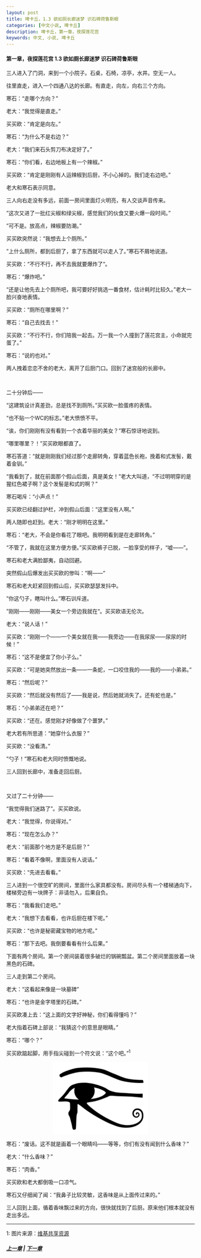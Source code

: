 ```yaml
---
layout: post
title: 啤卡丘，1.3 欲如厕长廊迷梦 识石碑荷鲁斯眼
categories: [中文小说, 啤卡丘]
description: 啤卡丘，第一章，夜探莲花宫
keywords: 中文, 小说, 啤卡丘
---
```


#### 第一章，夜探莲花宫 1.3 欲如厕长廊迷梦 识石碑荷鲁斯眼

三人进入了门洞，来到一个小院子。石桌，石椅，凉亭，水井。空无一人。

往里直走，进入一个四通八达的长廊。有直走，向左，向右三个方向。

寒石：“走哪个方向？”

老大：“我觉得是直走。”

买买欧：“肯定是向左。”

寒石：“为什么不是右边？”

老大：“我们来石头剪刀布决定好了。”

寒石：“你们看，右边地板上有一个辣椒。”

买买欧：“肯定是刚刚有人运辣椒到后厨，不小心掉的。我们走右边吧。”

老大和寒石表示同意。

三人向右走没有多远，前面一房间里面灯火明亮，有人交谈声音传来。

”这次又进了一批红尖椒和绿尖椒，感觉我们的伙食又要火爆一段时间。”

”可不是。放高点，辣椒要防潮。”

买买欧突然说：“我想去上个厕所。”

”上什么厕所，都到后厨了，拿了东西就可以走人了。”寒石不屑地说道。

买买欧：“不行不行，再不去我就要爆炸了“。

寒石：“爆炸吧。”

“还是让他先去上个厕所吧，我可要好好挑选一番食材，估计耗时比较久。”老大一脸兴奋地表情。

买买欧：“厕所在哪里啊？”

寒石：“自己去找去！”

买买欧：“不行不行，你们陪我一起去。万一我一个人撞到了莲花宫主，小命就完蛋了。”

寒石：“说的也对。”

两人拽着恋恋不舍的老大，离开了后厨门口。回到了迷宫般的长廊中。

<br>

二十分钟后——

“这建筑设计真差劲，总是找不到厕所。”买买欧一脸蛋疼的表情。

“也不贴一个WC的标志。”老大愤愤不平。

“诶，你们刚刚有没有看到一个衣着华丽的美女？”寒石惊讶地说到。

“哪里哪里？！”买买欧眼都直了。

寒石答道：“就是刚刚我们经过那个走廊转角，穿着蓝色长袍，挽着和式发髻，戴着金钏。”

“我看到了，就在前面那个假山后面，真是美女！”老大大叫道，“不过明明穿的是猩红色裙子啊？这个发髻是和式的啊？”

寒石喝斥：“小声点！”

买买欧已经翻过护栏，冲到假山后面：“这里没有人啊。”

两人随即也赶到。老大：“刚才明明在这里。”

寒石：“老大，不会是你看花了眼吧。我明明看到是在走廊转角。”

“不管了，我就在这里方便方便。”买买欧裤子已脱，一脸享受的样子，“嘘——”。

寒石和老大满脸鄙夷，自动回避。

突然假山后爆发出买买欧的惨叫：“啊——“

寒石和老大赶紧回到假山后，买买欧瑟瑟发抖中。

”你这勺子，瞎叫什么。”寒石训斥道。

”刚刚——刚刚——美女一个旁边我就在“。买买欧语无伦次。

老大：“说人话！”

买买欧：“刚刚一个——一个美女就在我——我旁边——在我尿尿——尿尿的时候！”

寒石：“这不是便宜了你小子么。”

买买欧：“可是她突然放出一条——一条蛇，一口咬住我的——我的——小弟弟。”

寒石：“然后呢？”

买买欧：“然后就没有然后了——我是说，然后她就消失了。还有蛇也是。”

寒石：“小弟弟还在吧？”

买买欧：“还在。感觉刚才好像做了个噩梦。”

老大若有所思道：“她穿什么衣服？”

买买欧：“没看清。”

”勺子！”寒石和老大同时愤慨地说。

三人回到长廊中，准备走回后厨。

<br>

又过了二十分钟——

“我觉得我们迷路了”。买买欧说。

老大：“我觉得，你说得对。”

寒石：“现在怎么办？”

老大：“前面那个地方是不是后厨？”

寒石：“看着不像啊，里面没有人说话。”

买买欧：“先进去看看。”

三人进到一个很空旷的房间，里面什么家具都没有。房间尽头有一个楼梯通向下，楼梯旁边有一块牌子：非请勿入，后果自负。

寒石：“我看我们走吧。”

老大：“我想下去看看，也许后厨在楼下呢。”

买买欧：“也许是秘密藏宝物的地方呢。”

寒石：“那下去吧。我倒要看看有什么后果。”

下面有两个房间。第一个房间装着很多破烂的锅碗瓢盆。第二个房间里面放着一块黑色的石碑。

三人走到第二个房间。

老大：“这看起来像是一块墓碑”

寒石：“也许是金字塔里的石碑。”

买买欧凑上去：“这上面的文字好神秘，你们看得懂吗？”

老大指着石碑上部说：“我猜这个的意思是眼睛。”

寒石：“哪个？”

买买欧踮起脚，用手指尖碰到一个符文说：“这个吧。”<sup>1</sup>

<img src="/assets/images/pikaqiu/Eye_of_Horus_bw.svg.png" alt="Eye of Horus" title="Eye of Horus" style="width:50%;display:block;margin-left:auto; margin-right:auto;">

寒石：“废话。这不就是画着一个眼睛吗——等等，你们有没有闻到什么香味？”

老大：“什么香味？”

寒石：“肉香。”

买买欧和老大都倒吸一口凉气。

寒石又仔细闻了闻：“我鼻子比较灵敏，这香味是从上面传过来的。”

三人回到上面，循着香味飘过来的方向，很快就找到了后厨。原来他们根本就没有走出多远。

<hr>

1: 图片来源：[维基共享资源](https://commons.wikimedia.org/wiki/File:Eye_of_Horus_bw.svg#/media/File:Eye_of_Horus_bw.svg)

##### [上一章](/2017/08/29/Pikaqiu-1-2/) | [下一章](/2017/09/01/Pikaqiu-1-4/)

